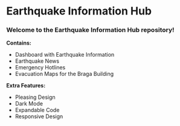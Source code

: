 # Earthquake Information Hub

### Welcome to the Earthquake Information Hub repository!

**Contains:**
- Dashboard with Earthquake Information
- Earthquake News
- Emergency Hotlines
- Evacuation Maps for the Braga Building

**Extra Features:**
- Pleasing Design
- Dark Mode
- Expandable Code
- Responsive Design
